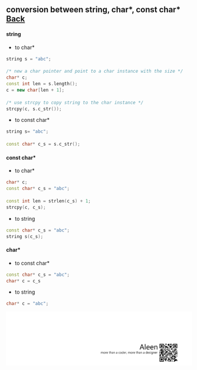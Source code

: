 ## conversion between **string**, **char***, **const char*** [Back](./../c.md)

#### string

- to char*

```cpp
string s = "abc";

/* new a char pointer and point to a char instance with the size */
char* c;
const int len = s.length();
c = new char[len + 1];

/* use strcpy to copy string to the char instance */
strcpy(c, s.c_str());
```

- to const char*

```cpp
string s= "abc";

const char* c_s = s.c_str();
```

#### const char*

- to char*

```cpp
char* c;
const char* c_s = "abc";

const int len = strlen(c_s) + 1;
strcpy(c, c_s);
```

- to string

```cpp
const char* c_s = "abc";
string s(c_s);
```

#### char*

- to const char*

```cpp
const char* c_s = "abc";
char* c = c_s
```

- to string

```cpp
char* c = "abc";

```

<a href="http://aleen42.github.io/" target="_blank" ><img src="./../../../pic/tail.gif"></a>
